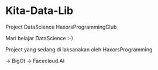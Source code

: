 # Kita-Data-Lib
Project DataScience HaxorsProgrammingClub

Mari belajar DataScience :-)

Project yang sedang di laksanakan oleh HaxorsProgramming

-> BigOt
-> Facecloud.AI

